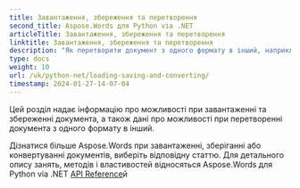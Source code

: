 ```yaml
---
title: Завантаження, збереження та перетворення
second_title: Aspose.Words для Python via .NET
articleTitle: Завантаження, збереження та перетворення
linktitle: Завантаження, збереження та перетворення
description: "Як перетворити документ з одного формату в інший, наприклад Word в PDF або HTML в Markdown, а також як завантажити і зберегти документ за допомогою Pythonй"
type: docs
weight: 10
url: /uk/python-net/loading-saving-and-converting/
timestamp: 2024-01-27-14-07-04
---
```


Цей розділ надає інформацію про можливості при завантаженні та збереженні документа, а також дані про можливості при перетворенні документа з одного формату в інший.

Дізнатися більше Aspose.Words при завантаженні, зберіганні або конвертуванні документів, виберіть відповідну статтю. Для детального опису занять, методів і властивостей відносяться Aspose.Words для Python via .NET [API Reference](https://reference.aspose.com/words/python-net/)й

